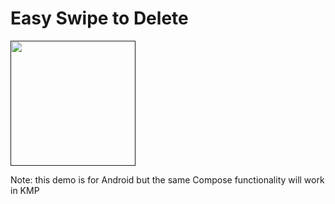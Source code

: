 # Easy Swipe to Delete

[<img src="https://github.com/realityexpander/ComposeSwipeToDelete/assets/5157474/4f0eca43-259f-43c5-9c06-c946e6945ef6" width="200">]()

Note: this demo is for Android but the same Compose functionality will work in KMP

